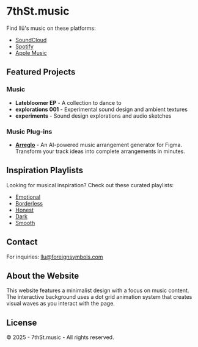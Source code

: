# 7thSt.music

Find llü's music on these platforms:

- [SoundCloud](https://soundcloud.com/llu-official)
- [Spotify](https://open.spotify.com/artist/1t00W56dAWaTPJ7YcRwY91)
- [Apple Music](https://music.apple.com/us/artist/llü/1770530866)

## Featured Projects

### Music

- **Latebloomer EP** - A collection to dance to 
- **explorations 001** - Experimental sound design and ambient textures
- **experiments** - Sound design explorations and audio sketches

### Music Plug-ins

- **[Arreglo](https://arreglo.ai)** - An AI-powered music arrangement generator for Figma. Transform your track ideas into complete arrangements in minutes.

## Inspiration Playlists

Looking for musical inspiration? Check out these curated playlists:

- [Emotional](https://soundcloud.com/emotionalmusic)
- [Borderless](https://open.spotify.com/playlist/37i9dQZF1DWZJmo7mlltU6)
- [Honest](https://open.spotify.com/playlist/29jL3I7s8q3GABpw359UIo)
- [Dark](https://open.spotify.com/playlist/1cdTAxPUXieR9ZkcGKCleO)
- [Smooth](https://open.spotify.com/playlist/5KuWQUO3X0dGalovbeC6aX)

## Contact

For inquiries: [llu@foreignsymbols.com](mailto:llu@foreignsymbols.com)

## About the Website

This website features a minimalist design with a focus on music content. The interactive background uses a dot grid animation system that creates visual waves as you interact with the page.

## License

© 2025 - 7thSt.music - All rights reserved.
